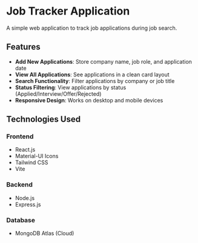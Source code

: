 # Job Tracker Application


A simple web application to track job applications during job search.

## Features

- **Add New Applications**: Store company name, job role, and application date
- **View All Applications**: See applications in a clean card layout
- **Search Functionality**: Filter applications by company or job title
- **Status Filtering**: View applications by status (Applied/Interview/Offer/Rejected)
- **Responsive Design**: Works on desktop and mobile devices

## Technologies Used

### Frontend
- React.js
- Material-UI Icons
- Tailwind CSS
- Vite

### Backend
- Node.js
- Express.js

### Database
- MongoDB Atlas (Cloud)

